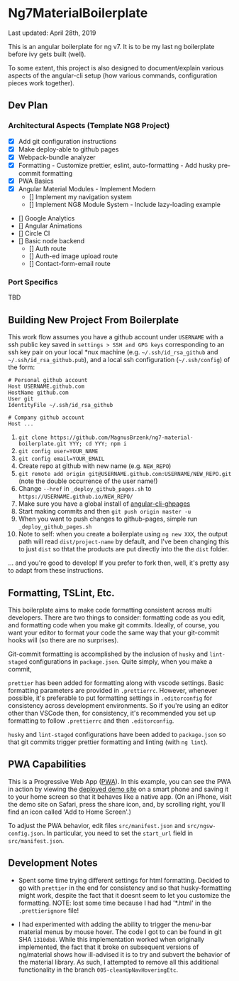 # Ng7MaterialBoilerplate

Last updated: April 28th, 2019

This is an angular boilerplate for ng v7. It is to be my last ng boilerplate before ivy gets built (well).

To some extent, this project is also designed to document/explain various aspects of the angular-cli setup (how various commands, configuration pieces work together).

## Dev Plan

### Architectural Aspects (Template NG8 Project)

- [x] Add git configuration instructions
- [x] Make deploy-able to github pages
- [x] Webpack-bundle analyzer
- [x] Formatting - Customize prettier, eslint, auto-formatting - Add husky pre-commit formatting
- [x] PWA Basics
- [x] Angular Material Modules - Implement Modern
  - [] Implement my navigation system
  - [] Implement NG8 Module System - Include lazy-loading example
- [] Google Analytics
- [] Angular Animations
- [] Circle CI
- [] Basic node backend
  - [] Auth route
  - [] Auth-ed image upload route
  - [] Contact-form-email route

### Port Specifics

TBD

## Building New Project From Boilerplate

This work flow assumes you have a github account under `USERNAME` with a ssh public key saved in `settings > SSH and GPG keys` corresponding to an ssh key pair on your local \*nux machine (e.g. `~/.ssh/id_rsa_github` and `~/.ssh/id_rsa_github.pub`), and a local ssh configuration (`~/.ssh/config`) of the form:

```
# Personal github account
Host USERNAME.github.com
HostName github.com
User git
IdentityFile ~/.ssh/id_rsa_github

# Company github account
Host ...
```

1. `git clone https://github.com/MagnusBrzenk/ng7-material-boilerplate.git YYY; cd YYY; npm i`
2. `git config user=YOUR_NAME`
3. `git config email=YOUR_EMAIL`
4. Create repo at github with new name (e.g. `NEW_REPO`)
5. `git remote add origin git@USERNAME.github.com:USERNAME/NEW_REPO.git` (note the double occurrence of the user name!)
6. Change `--href` in `_deploy_github_pages.sh` to `https://USERNAME.github.io/NEW_REPO/`
7. Make sure you have a global install of [angular-cli-ghpages](https://www.npmjs.com/package/angular-cli-ghpages)
8. Start making commits and then `git push origin master -u`
9. When you want to push changes to github-pages, simple run `_deploy_github_pages.sh`
10. Note to self: when you create a boilerplate using `ng new XXX`, the output path will read `dist/project-name` by default, and I've been changing this to just `dist` so thtat the products are put directly into the the `dist` folder.

... and you're good to develop! If you prefer to fork then, well, it's pretty asy to adapt from these instructions.

## Formatting, TSLint, Etc.

This boilerplate aims to make code formatting consistent across multi developers. There are two things to consider: formatting code as you edit, and formatting code when you make git commits. Ideally, of course, you want your editor to format your code the same way that your git-commit hooks will (so there are no surprises).

Git-commit formatting is accomplished by the inclusion of `husky` and `lint-staged` configurations in `package.json`. Quite simply, when you make a commit,

`prettier` has been added for formatting along with vscode settings. Basic formatting parameters are provided in `.prettierrc`. However, whenever possible, it's preferable to put formatting settings in `.editorconfig` for consistency across development environments. So if you're using an editor other than VSCode then, for consistency, it's recommended you set up formatting to follow `.prettierrc` and then `.editorconfig`.

`husky` and `lint-staged` configurations have been added to `package.json` so that git commits trigger prettier formatting and linting (with `ng lint`).

## PWA Capabilities

This is a Progressive Web App ([PWA](https://en.wikipedia.org/wiki/Progressive_web_applications)). In this example, you can see the PWA in action by viewing the [deployed demo site]() on a smart phone and saving it to your home screen so that it behaves like a native app. (On an iPhone, visit the demo site on Safari, press the share icon, and, by scrolling right, you'll find an icon called 'Add to Home Screen'.)

To adjust the PWA behavior, edit files `src/manifest.json` and `src/ngsw-config.json`. In particular, you need to set the `start_url` field in `src/manifest.json`.

## Development Notes

- Spent some time trying different settings for html formatting. Decided to go with `prettier` in the end for consistency and so that husky-formatting might work, despite the fact that it doesnt seem to let you customize the formatting. NOTE: lost some time because I had had '\*.html' in the `.prettierignore` file!

- I had experimented with adding the ability to trigger the menu-bar material menus by mouse hover. The code I got to can be found in git SHA `1310db8`. While this implementation worked when originally implemented, the fact that it broke on subsequent versions of ng/material shows how ill-advised it is to try and subvert the behavior of the material library. As such, I attempted to remove all this additional functionality in the branch `005-cleanUpNavHoveringEtc`.

